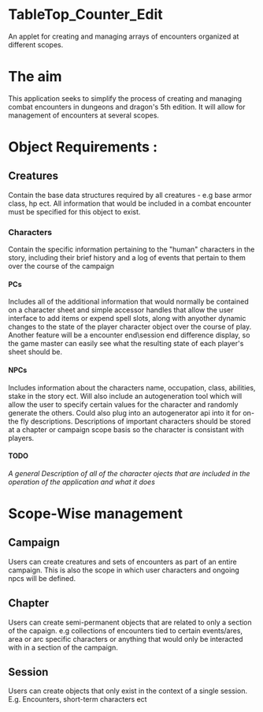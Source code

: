 # TableTop_Counter_Edit
An applet for creating and managing arrays of encounters organized at different scopes.
<h1> The aim </h1>

This application seeks to simplify the process of creating and managing combat encounters in dungeons and dragon's 5th edition. It will allow for management of encounters at several scopes.
<h1>Object Requirements :</h1>

<h2> Creatures </h2>
Contain the base data structures required by all creatures - e.g base armor class, hp ect. All information that would be included in a combat encounter must be specified for this object to exist.
<h3> Characters</h3>
Contain the specific information pertaining to the "human" characters in the story, including their brief history and a log of events that pertain to them over the course of the campaign
<h4> PCs </h4>
Includes all of the additional information that would normally be contained on a character sheet and simple accessor handles that allow the user interface to add items or expend spell slots, along with anyother dynamic changes to the state of the player character object over the course of play. Another feature will be a encounter end\session end difference display, so the game master can easily see what the resulting state of each player's sheet should be.

<h4> NPCs </h4>
Includes information about the characters name, occupation, class, abilities, stake in the story ect. Will also include an autogeneration tool which will allow the user to specify certain values for the character and randomly generate the others. Could also plug into an autogenerator api into it for on-the fly descriptions.<break/>
Descriptions of important characters should be stored at a chapter or campaign scope basis so the character is consistant with players.

<h4> TODO </h4> 
<i>A general Description of all of the character ojects that are included in the operation of the application and what it does</i>

<h1> Scope-Wise management </h1>
<h2> Campaign </h2>
Users can create creatures and sets of encounters as part of an entire campaign. This is also the scope in which user characters and ongoing npcs will be defined.
<h2> Chapter</h2>
Users can create semi-permanent objects that are related to only a section of the capaign. e.g collections of encounters tied to certain events/ares, area or arc specific characters or anything that would only be interacted with in a section of the campaign.
<h2> Session </h2>
Users can create objects that only exist in the context of a single session. E.g. Encounters, short-term characters ect
